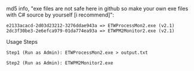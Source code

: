 md5 info, "exe files are not safe here in github so make your own exe files with C# source by yourself [i recommend]":

    e2133acacd-2d03d23212-3276ddae943a => ETWProcessMon2.exe (v2.1) 
    2dc3f30be3-2e6efca979-01da774ea93a => ETWPM2Monitor2.exe (v2.1)

Usage Steps

    Step1 (Run as Admin): ETWProcessMon2.exe > output.txt

    Step2 (Run as Admin): ETWPM2Monitor2.exe

